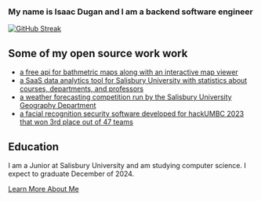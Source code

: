 ### My name is Isaac Dugan and I am a backend software engineer

[![GitHub Streak](https://streak-stats.demolab.com/?user=idugan100)](https://git.io/streak-stats)

## Some of my open source work work
- [a free api for bathmetric maps along with an interactive map viewer](https://www.bathmap.net)
- [a SaaS data analytics tool for Salisbury University with statistics about courses, departments, and professors](https://www.salisburyanalytics.com)
- [a weather forecasting competition run by the Salisbury University Geography Department](bit.ly/sudogg-forecast-contest)
- [a facial recognition security software developed for hackUMBC 2023 that won 3rd place out of 47 teams](https://github.com/idugan100/Finder)

## Education
I am a Junior at Salisbury University and am studying computer science. I expect to graduate December of 2024.

[Learn More About Me](https://isaacdugan.space)



